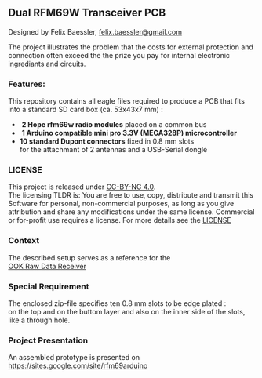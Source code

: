 Dual RFM69W Transceiver PCB
---------------------------

Designed by Felix Baessler, felix.baessler@gmail.com

The project illustrates the problem that the costs for external protection and connection often exceed the the prize you pay for internal electronic ingrediants and circuits. 

### Features:
This repository contains all eagle files required to produce a PCB that fits into a standard SD card box (ca. 53x43x7 mm) :
- &nbsp;**2 Hope rfm69w radio modules** placed on a common bus
- &nbsp;**1 Arduino compatible mini pro 3.3V (MEGA328P) microcontroller** <br/>
- **10 standard Dupont connectors** fixed in 0.8 mm slots <br/>
  for the attachmant of 2 antennas and a USB-Serial dongle 

### LICENSE
This project is released under [CC-BY-NC 4.0](https://creativecommons.org/licenses/by-nc/4.0/).<br/>
The licensing TLDR is: You are free to use, copy, distribute and transmit this Software for personal, non-commercial purposes, as long as you give attribution and share any modifications under the same license. Commercial or for-profit use requires a license.
For more details see the [LICENSE](https://github.com/ookraw/Dual-RFM69W-PCB/blob/master/LICENSE)

### Context
The described setup serves as a reference for the <br/>
[OOK Raw Data Receiver](https://github.com/ookraw/OOK-Raw-Data-Receiver)

### Special Requirement
The enclosed zip-file specifies ten 0.8 mm slots to be edge plated : <br/>
on the top and on the buttom layer and also on the inner side of the slots, like a through hole.

### Project Presentation
An assembled prototype is presented on https://sites.google.com/site/rfm69arduino
